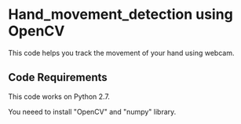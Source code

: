 # Hand_movement_detection using OpenCV
This code helps you track the movement of your hand using webcam.
## Code Requirements
  This code works on Python 2.7.
  
  You neeed to install "OpenCV" and "numpy" library.
